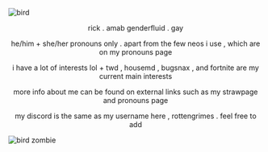 ![bird](https://github.com/user-attachments/assets/cb6e11e4-147a-46e5-a75a-587ba64c25b2)

<p align="center">
rick . amab genderfluid . gay
</p>
<p align="center">
he/him + she/her pronouns only . apart from the few neos i use , which are on my pronouns page
</p>
<p align="center">
i have a lot of interests lol + twd , housemd , bugsnax , and fortnite are my current main interests 
</p>
<p align="center">
more info about me can be found on external links such as my strawpage and pronouns page
</p>
<p align="center">
my discord is the same as my username here , rottengrimes . feel free to add
</p>

![bird zombie](https://github.com/user-attachments/assets/b253c540-81be-4e11-8a96-d00ad3a3c30c)
